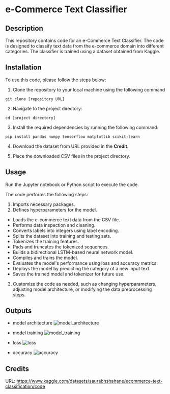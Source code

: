 # e-Commerce Text Classifier

## Description
This repository contains code for an e-Commerce Text Classifier. The code is designed to classify text data from the e-commerce domain into different categories. The classifier is trained using a dataset obtained from Kaggle.

## Installation
To use this code, please follow the steps below:

1. Clone the repository to your local machine using the following command

```
git clone [repository URL]
```

2. Navigate to the project directory:

```
cd [project directory]
```

3. Install the required dependencies by running the following command:

```
pip install pandas numpy tensorflow matplotlib scikit-learn
```

4. Download the dataset from URL provided in the **Credit**.

5. Place the downloaded CSV files in the project directory.

## Usage
Run the Jupyter notebook or Python script to execute the code.

The code performs the following steps:

1. Imports necessary packages.
2. Defines hyperparameters for the model.
- Loads the e-commerce text data from the CSV file.
- Performs data inspection and cleaning.
- Converts labels into integers using label encoding.
- Splits the dataset into training and testing sets.
- Tokenizes the training features.
- Pads and truncates the tokenized sequences.
- Builds a bidirectional LSTM-based neural network model.
- Compiles and trains the model.
- Evaluates the model's performance using loss and accuracy metrics.
- Deploys the model by predicting the category of a new input text.
- Saves the trained model and tokenizer for future use.
3. Customize the code as needed, such as changing hyperparameters, adjusting model architecture, or modifying the data preprocessing steps.

## Outputs

- model architecture
![model_architecture](https://github.com/FIT003/YPAI03_ecommerce_text_classifier/assets/97938451/3f6619fe-26a4-41b2-b87e-f930aef30c13)

- model training
![model_training](https://github.com/FIT003/YPAI03_ecommerce_text_classifier/assets/97938451/c3d2983e-eb5c-49e7-ba27-48ba9e98cc38)

- loss
![loss](https://github.com/FIT003/YPAI03_ecommerce_text_classifier/assets/97938451/19d06599-dfbe-48f9-b793-74d64c49f8c9)

- accuracy
![accuracy](https://github.com/FIT003/YPAI03_ecommerce_text_classifier/assets/97938451/3dd87ec3-294a-4852-9948-e7a947372c91)

## Credits
URL: https://www.kaggle.com/datasets/saurabhshahane/ecommerce-text-classification/code



